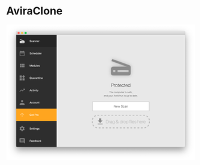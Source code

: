 # AviraClone

![](https://github.com/ram4ik/AviraClone/blob/master/AviraClone/Assets.xcassets/Screenshot%202020-03-29%20at%2011.25.51.imageset/Screenshot%202020-03-29%20at%2011.25.51.png)
